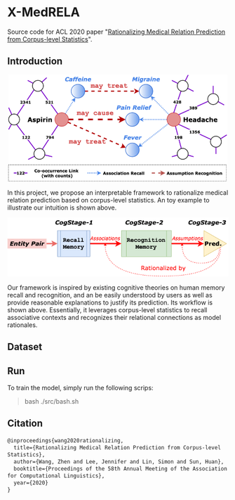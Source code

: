 # X-MedRELA
Source code for ACL 2020 paper "[Rationalizing Medical Relation Prediction from Corpus-level Statistics](https://zhenwang9102.github.io/pdf/ACL2020_ZW_X_MedRELA.pdf)".

## Introduction


<p align="center">
<img src="toy_example.png" alt="a toy example" width="500" title="A Toy Example"/>
</p>

In this project, we propose an interpretable framework to rationalize medical relation prediction based on corpus-level statistics. An toy example to illustrate our intuition is shown above.

<p align="center">
<img src="framwork_workflow.png" alt="workflow" width="550" title="Framework Workflow"/>
</p>

Our framework is inspired by existing cognitive theories on human memory recall and recognition, and an be easily understood by users as well as provide reasonable explanations to justify its prediction. Its workflow is shown above. Essentially, it leverages corpus-level statistics to recall associative contexts and recognizes their relational connections as model rationales.

## Dataset

## Run
To train the model, simply run the following scrips:

  > bash ./src/bash.sh

## Citation
```
@inproceedings{wang2020rationalizing,
  title={Rationalizing Medical Relation Prediction from Corpus-level Statistics},
  author={Wang, Zhen and Lee, Jennifer and Lin, Simon and Sun, Huan},
  booktitle={Proceedings of the 58th Annual Meeting of the Association for Computational Linguistics},
  year={2020}
}
```
